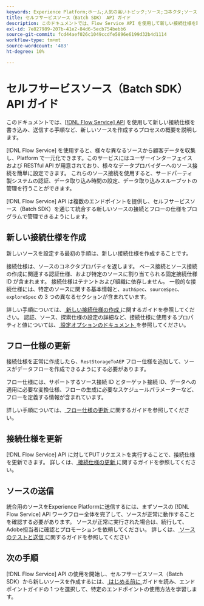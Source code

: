 ```yaml
---
keywords: Experience Platform;ホーム;人気の高いトピック;ソース;コネクタ;ソースコネクタ;ソース sdk;SDK;SDK
title: セルフサービスソース（Batch SDK） API ガイド
description: このドキュメントでは、Flow Service API を使用して新しい接続仕様を取得、書き込み、送信する手順など、新しいソースを作成するプロセスの概要を説明します。
exl-id: 7e827989-207b-41e2-84d6-5ecb754bebb6
source-git-commit: fcd44aef026c1049ccdfe5896e6199d32b4d1114
workflow-type: tm+mt
source-wordcount: '483'
ht-degree: 10%

---
```


# セルフサービスソース（Batch SDK） API ガイド

このドキュメントでは、[[!DNL Flow Service] API](https://www.adobe.io/experience-platform-apis/references/flow-service/) を使用して新しい接続仕様を書き込み、送信する手順など、新しいソースを作成するプロセスの概要を説明します。

[!DNL Flow Service] を使用すると、様々な異なるソースから顧客データを収集し、Platform で一元化できます。このサービスにはユーザーインターフェイスおよび RESTful API が用意されており、様々なデータプロバイダーへのソース接続を簡単に設定できます。 これらのソース接続を使用すると、サードパーティ製システムの認証、データ取り込み時間の設定、データ取り込みスループットの管理を行うことができます。

[!DNL Flow Service] API は複数のエンドポイントを提供し、セルフサービスソース（Batch SDK）を通じて統合する新しいソースの接続とフローの仕様をプログラムで管理できるようにします。

## 新しい接続仕様を作成

新しいソースを設定する最初の手順は、新しい接続仕様を作成することです。

接続仕様は、ソースのコネクタプロパティを返します。 ベース接続とソース接続の作成に関連する認証仕様、および特定のソースに割り当てられる固定接続仕様 ID が含まれます。 接続仕様はテナントおよび組織に依存しません。 一般的な接続仕様には、特定のソースに関する基本情報と、`authSpec`、`sourceSpec`、`exploreSpec` の 3 つの異なるセクションが含まれています。

詳しい手順については、[ 新しい接続仕様の作成 ](./create.md) に関するガイドを参照してください。 認証、ソース、探索仕様の設定の詳細など、接続仕様に使用するプロパティと値については、[ 設定オプションのドキュメント ](../config/config.md) を参照してください。

## フロー仕様の更新

接続仕様を正常に作成したら、`RestStorageToAEP` フロー仕様を追加して、ソースがデータフローを作成できるようにする必要があります。

フロー仕様には、サポートするソース接続 ID とターゲット接続 ID、データへの適用に必要な変換仕様、フローの生成に必要なスケジュールパラメーターなど、フローを定義する情報が含まれています。

詳しい手順については、[ フロー仕様の更新 ](./update-flow-specs.md) に関するガイドを参照してください。

## 接続仕様を更新

[!DNL Flow Service] API に対してPUTリクエストを実行することで、接続仕様を更新できます。 詳しくは、[ 接続仕様の更新 ](./update-connection-specs.md) に関するガイドを参照してください。

## ソースの送信

統合用のソースをExperience Platformに送信するには、まずソースの [!DNL Flow Service] API ワークフロー全体を完了して、ソースが正常に動作することを確認する必要があります。 ソースが正常に実行された場合は、続行して、Adobe担当者に確認とプロモーションを依頼してください。 詳しくは、[ ソースのテストと送信 ](./submit.md) に関するガイドを参照してください

## 次の手順

[!DNL Flow Service] API の使用を開始し、セルフサービスソース（Batch SDK）から新しいソースを作成するには、[ はじめる前に ](./getting-started.md) ガイドを読み、エンドポイントガイドの 1 つを選択して、特定のエンドポイントの使用方法を学習します。
